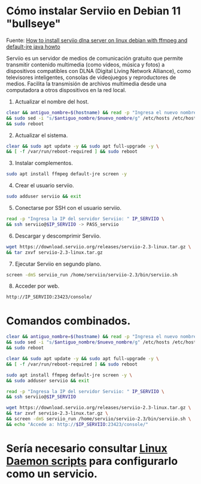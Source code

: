 # Cómo instalar Serviio en Debian 11 "bullseye"
Fuente: [How to install serviio dlna server on linux debian with ffmpeg and default-jre java howto](https://www.youtube.com/watch?v=99XzSTYO_Mw)


Serviio es un servidor de medios de comunicación gratuito que permite transmitir contenido multimedia (como videos, música y fotos) a dispositivos compatibles con DLNA (Digital Living Network Alliance), como televisores inteligentes, consolas de videojuegos y reproductores de medios. Facilita la transmisión de archivos multimedia desde una computadora a otros dispositivos en la red local.

1. Actualizar el nombre del host.

```bash
clear && antiguo_nombre=$(hostname) && read -p "Ingresa el nuevo nombre de host: " nuevo_nombre \
&& sudo sed -i "s/$antiguo_nombre/$nuevo_nombre/g" /etc/hosts /etc/hostname \
&& sudo reboot
```

2. Actualizar el sistema.

```bash
clear && sudo apt update -y && sudo apt full-upgrade -y \
&& [ -f /var/run/reboot-required ] && sudo reboot
```

3. Instalar complementos.

```bash
sudo apt install ffmpeg default-jre screen -y
```

4. Crear el usuario serviio.

```bash
sudo adduser serviio && exit 
```

5. Conectarse por SSH con el usuario serviio.

```bash
read -p "Ingresa la IP del servidor Serviio: " IP_SERVIIO \
&& ssh serviio@$IP_SERVIIO -> PASS_serviio
```

6. Descargar y descomprimir Serviio.

```bash
wget https://download.serviio.org/releases/serviio-2.3-linux.tar.gz \
&& tar zxvf serviio-2.3-linux.tar.gz
```

7. Ejecutar Serviio en segundo plano.

```bash
screen -dmS serviio_run /home/serviio/serviio-2.3/bin/serviio.sh
```

8. Acceder por web.

```
http://IP_SERVIIO:23423/console/
```

# Comandos combinados.

```bash
clear && antiguo_nombre=$(hostname) && read -p "Ingresa el nuevo nombre de host: " nuevo_nombre \
&& sudo sed -i "s/$antiguo_nombre/$nuevo_nombre/g" /etc/hosts /etc/hostname \
&& sudo reboot

clear && sudo apt update -y && sudo apt full-upgrade -y \
&& [ -f /var/run/reboot-required ] && sudo reboot

sudo apt install ffmpeg default-jre screen -y \
&& sudo adduser serviio && exit 

read -p "Ingresa la IP del servidor Serviio: " IP_SERVIIO \
&& ssh serviio@$IP_SERVIIO

wget https://download.serviio.org/releases/serviio-2.3-linux.tar.gz \
&& tar zxvf serviio-2.3-linux.tar.gz \
&& screen -dmS serviio_run /home/serviio/serviio-2.3/bin/serviio.sh \
&& echo "Accede a: http://$IP_SERVIIO:23423/console/"
```

# Sería necesario consultar [Linux Daemon scripts](https://forum.serviio.org/viewtopic.php?f=4&t=71) para configurarlo como un servicio.
